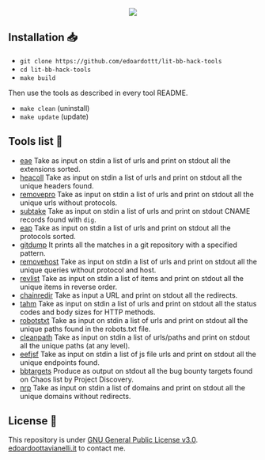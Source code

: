 <p align="center">
  <img src="https://github.com/edoardottt/images/blob/main/lit-bb-hack-tools/banner.png">
</p>

Installation 📥
-------

- `git clone https://github.com/edoardottt/lit-bb-hack-tools`
- `cd lit-bb-hack-tools`
- `make build`

Then use the tools as described in every tool README.

- `make clean` (uninstall)
- `make update` (update)

Tools list 📃
-------

- [eae](https://github.com/edoardottt/lit-bb-hack-tools/tree/main/eae) Take as input on stdin a list of urls and print on stdout all the extensions sorted.
- [heacoll](https://github.com/edoardottt/lit-bb-hack-tools/tree/main/heacoll) Take as input on stdin a list of urls and print on stdout all the unique headers found.
- [removepro](https://github.com/edoardottt/lit-bb-hack-tools/tree/main/removepro) Take as input on stdin a list of urls and print on stdout all the unique urls without protocols.
- [subtake](https://github.com/edoardottt/lit-bb-hack-tools/tree/main/subtake) Take as input on stdin a list of urls and print on stdout CNAME records found with `dig`.
- [eap](https://github.com/edoardottt/lit-bb-hack-tools/tree/main/eap) Take as input on stdin a list of urls and print on stdout all the protocols sorted.
- [gitdump](https://github.com/edoardottt/lit-bb-hack-tools/tree/main/gitdump) It prints all the matches in a git repository with a specified pattern.
- [removehost](https://github.com/edoardottt/lit-bb-hack-tools/tree/main/removehost) Take as input on stdin a list of urls and print on stdout all the unique queries without protocol and host.
- [revlist](https://github.com/edoardottt/lit-bb-hack-tools/tree/main/revlist) Take as input on stdin a list of items and print on stdout all the unique items in reverse order.
- [chainredir](https://github.com/edoardottt/lit-bb-hack-tools/tree/main/chainredir) Take as input a URL and print on stdout all the redirects.
- [tahm](https://github.com/edoardottt/lit-bb-hack-tools/tree/main/tahm) Take as input on stdin a list of urls and print on stdout all the status codes and body sizes for HTTP methods.
- [robotstxt](https://github.com/edoardottt/lit-bb-hack-tools/tree/main/robotstxt) Take as input on stdin a list of urls and print on stdout all the unique paths found in the robots.txt file.
- [cleanpath](https://github.com/edoardottt/lit-bb-hack-tools/tree/main/cleanpath) Take as input on stdin a list of urls/paths and print on stdout all the unique paths (at any level).
- [eefjsf](https://github.com/edoardottt/lit-bb-hack-tools/tree/main/eefjsf) Take as input on stdin a list of js file urls and print on stdout all the unique endpoints found. 
- [bbtargets](https://github.com/edoardottt/lit-bb-hack-tools/tree/main/bbtargets) Produce as output on stdout all the bug bounty targets found on Chaos list by Project Discovery.
- [nrp](https://github.com/edoardottt/lit-bb-hack-tools/tree/main/nrp) Take as input on stdin a list of domains and print on stdout all the unique domains without redirects.

License 📝
-------

This repository is under [GNU General Public License v3.0](https://github.com/edoardottt/lit-bb-hack-tools/blob/main/LICENSE).  
[edoardoottavianelli.it](https://www.edoardoottavianelli.it) to contact me.
